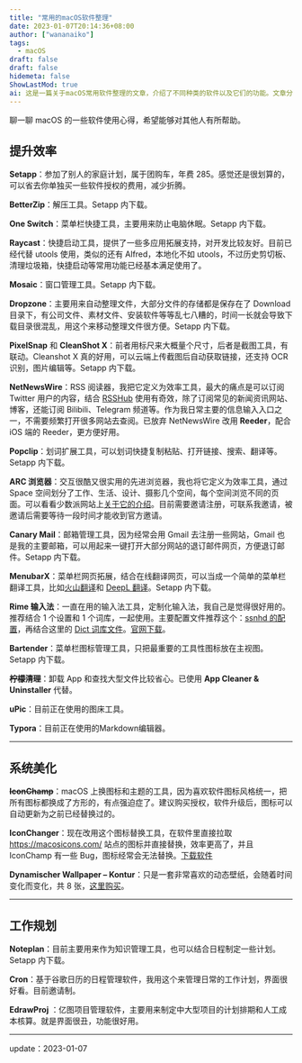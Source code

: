 ```yaml
---
title: "常用的macOS软件整理"
date: 2023-01-07T20:14:36+08:00
author: ["wananaiko"]
tags:
  - macOS
draft: false
draft: false
hidemeta: false
ShowLastMod: true
ai: 这是一篇关于macOS常用软件整理的文章，介绍了不同种类的软件以及它们的功能。文章分为三部分：提升效率、系统美化、工作规划。每一部分又分别介绍了不同的软件以及它们的用途。
---
```


聊一聊 macOS 的一些软件使用心得，希望能够对其他人有所帮助。

## 提升效率

**Setapp**：参加了别人的家庭计划，属于团购车，年费 285。感觉还是很划算的，可以省去你单独买一些软件授权的费用，减少折腾。

**BetterZip**：解压工具。Setapp 内下载。

**One Switch**：菜单栏快捷工具，主要用来防止电脑休眠。Setapp 内下载。

**Raycast**：快捷启动工具，提供了一些多应用拓展支持，对开发比较友好。目前已经代替 utools 使用，类似的还有 Alfred，本地化不如 utools，不过历史剪切板、清理垃圾箱，快捷启动等常用功能已经基本满足使用了。

**Mosaic**：窗口管理工具。Setapp 内下载。

**Dropzone**：主要用来自动整理文件，大部分文件的存储都是保存在了 Download 目录下，有公司文件、素材文件、安装软件等等乱七八糟的，时间一长就会导致下载目录很混乱，用这个来移动整理文件很方便。Setapp 内下载。

**PixelSnap** 和 **CleanShot X**：前者用标尺来大概量个尺寸，后者是截图工具，有联动。Cleanshot X 真的好用，可以云端上传截图后自动获取链接，还支持 OCR 识别，图片编辑等。Setapp 内下载。

**NetNewsWire**：RSS 阅读器，我把它定义为效率工具，最大的痛点是可以订阅 Twitter 用户的内容，结合 [RSSHub](https://docs.rsshub.app/) 使用有奇效，除了订阅常见的新闻资讯网站、博客，还能订阅 Bilibili、Telegram 频道等。作为我日常主要的信息输入入口之一，不需要频繁打开很多网站去查阅。已放弃 NetNewsWire 改用 **Reeder**，配合 iOS 端的 Reeder，更方便好用。

**Popclip**：划词扩展工具，可以划词快捷复制粘贴、打开链接、搜索、翻译等。Setapp 内下载。

**ARC 浏览器**：交互很酷又很实用的先进浏览器，我也将它定义为效率工具，通过 Space 空间划分了工作、生活、设计、摄影几个空间，每个空间浏览不同的页面。可以看看少数派网站上[关于它的介绍](https://sspai.com/post/75216)。目前需要邀请注册，可联系我邀请，被邀请后需要等待一段时间才能收到官方邀请。

**Canary Mail**：邮箱管理工具，因为经常会用 Gmail 去注册一些网站，Gmail 也是我的主要邮箱，可以用起来一键打开大部分网站的退订邮件网页，方便退订邮件。Setapp 内下载。

**MenubarX**：菜单栏网页拓展，结合在线翻译网页，可以当成一个简单的菜单栏翻译工具，比如[火山翻译](https://translate.volcengine.com/)和 [DeepL 翻译](https://www.deepl.com/zh/translator-mobile)。Setapp 内下载。

**Rime 输入法**：一直在用的输入法工具，定制化输入法，我自己是觉得很好用的。推荐结合 1 个设置和 1 个词库，一起使用。主要配置文件推荐这个：[ssnhd 的配置](https://github.com/ssnhd/rime)，再结合这里的 [Dict 词库文件](https://github.com/wongdean/rime-settings)。[官网下载](https://rime.im/)。

**Bartender**：菜单栏图标管理工具，只把最重要的工具性图标放在主视图。Setapp 内下载。

**~~柠檬清理~~**：卸载 App 和查找大型文件比较省心。已使用 **App Cleaner & Uninstaller** 代替。

**uPic**：目前正在使用的图床工具。

**Typora**：目前正在使用的Markdown编辑器。

------

## 系统美化

**~~IconChamp~~**：macOS 上换图标和主题的工具，因为喜欢软件图标风格统一，把所有图标都换成了方形的，有点强迫症了。建议购买授权，软件升级后，图标可以自动更新为之前已经替换过的。

**IconChanger**：现在改用这个图标替换工具，在软件里直接拉取 https://macosicons.com/ 站点的图标并直接替换，效率更高了，并且 IconChamp 有一些 Bug，图标经常会无法替换。[下载软件](https://github.com/underthestars-zhy/IconChanger)

**Dynamischer Wallpaper – Kontur**：只是一套非常喜欢的动态壁纸，会随着时间变化而变化，共 8 张，[这里购买](https://kram.store/products/dynamischer-wallpaper-kontur)。

------

## 工作规划

**Noteplan**：目前主要用来作为知识管理工具，也可以结合日程制定一些计划。Setapp 内下载。

**Cron**：基于谷歌日历的日程管理软件，我用这个来管理日常的工作计划，界面很好看。目前邀请制。

**EdrawProj** ：亿图项目管理软件，主要用来制定中大型项目的计划排期和人工成本核算。就是界面很丑，功能很好用。

------

update：2023-01-07
